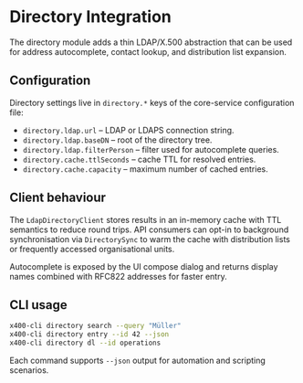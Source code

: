# Directory Integration

The directory module adds a thin LDAP/X.500 abstraction that can be used for address autocomplete,
contact lookup, and distribution list expansion.

## Configuration

Directory settings live in `directory.*` keys of the core-service configuration file:

- `directory.ldap.url` – LDAP or LDAPS connection string.
- `directory.ldap.baseDN` – root of the directory tree.
- `directory.ldap.filterPerson` – filter used for autocomplete queries.
- `directory.cache.ttlSeconds` – cache TTL for resolved entries.
- `directory.cache.capacity` – maximum number of cached entries.

## Client behaviour

The `LdapDirectoryClient` stores results in an in-memory cache with TTL semantics to reduce round
trips. API consumers can opt-in to background synchronisation via `DirectorySync` to warm the cache
with distribution lists or frequently accessed organisational units.

Autocomplete is exposed by the UI compose dialog and returns display names combined with RFC822
addresses for faster entry.

## CLI usage

```bash
x400-cli directory search --query "Müller"
x400-cli directory entry --id 42 --json
x400-cli directory dl --id operations
```

Each command supports `--json` output for automation and scripting scenarios.

